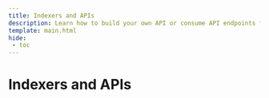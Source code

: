 ```yaml
---
title: Indexers and APIs
description: Learn how to build your own API or consume API endpoints from one of the supported indexers on Moonbeam, such as Covalent, The Graph, or SubQuery.
template: main.html
hide: 
 - toc
---
```


<h1 class='subsection-title'>Indexers and APIs</h1>
<div class='subsection-wrapper'></div>